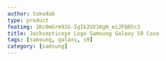 ```yaml
---
author: tokodab
type: product
featimg: 1Kc0mGrm92G-IgIk2UV1KgH_eiJFQ05c3
title: Jacksepticeye Logo Samsung Galaxy S9 Case
tags: [samsung, galaxy, s9]
category: [samsung]
---
```

